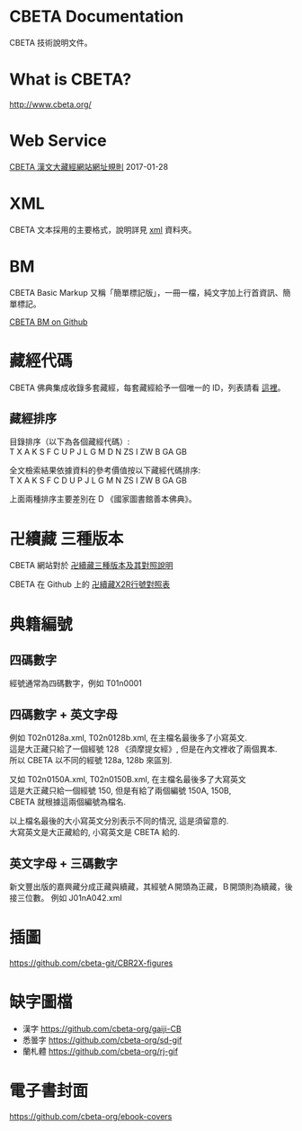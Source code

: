 # CBETA Documentation

CBETA 技術說明文件。

# What is CBETA?

http://www.cbeta.org/

# Web Service

[CBETA 漢文大藏經網站網址規則](http://tripitaka.cbeta.org/url_rules) 2017-01-28

# XML

CBETA 文本採用的主要格式，說明詳見 [xml](xml) 資料夾。

# BM

CBETA Basic Markup 又稱「簡單標記版」，一冊一檔，純文字加上行首資訊、簡單標記。

[CBETA BM on Github](https://github.com/mahawu/BM_u8)

# 藏經代碼

CBETA 佛典集成收錄多套藏經，每套藏經給予一個唯一的 ID，列表請看 [這裡](http://www.cbeta.org/format/id.php)。

## 藏經排序

目錄排序（以下為各個藏經代碼）:  
T X A K S F C U P J L G M D N ZS I ZW B GA GB

全文檢索結果依據資料的參考價值按以下藏經代碼排序:  
T X A K S F C D U P J L G M N ZS I ZW B GA GB

上面兩種排序主要差別在 D 《國家圖書館善本佛典》。

# 卍續藏 三種版本

CBETA 網站對於 [卍續藏三種版本及其對照說明](http://www.cbeta.org/data-format/zrx.htm#zrx)

CBETA 在 Github 上的 [卍續藏X2R行號對照表](https://github.com/cbeta-git/cbwork-common-X2R)

# 典籍編號

## 四碼數字

經號通常為四碼數字，例如 T01n0001

## 四碼數字 + 英文字母

例如 T02n0128a.xml, T02n0128b.xml, 在主檔名最後多了小寫英文.  
這是大正藏只給了一個經號 128 《須摩提女經》, 但是在內文裡收了兩個異本.  
所以 CBETA 以不同的經號 128a, 128b 來區別.

又如 T02n0150A.xml, T02n0150B.xml, 在主檔名最後多了大寫英文  
這是大正藏只給一個經號 150, 但是有給了兩個編號 150A, 150B,  
CBETA 就根據這兩個編號為檔名.

以上檔名最後的大小寫英文分別表示不同的情況, 這是須留意的.  
大寫英文是大正藏給的, 小寫英文是 CBETA 給的.

## 英文字母 + 三碼數字

新文豐出版的嘉興藏分成正藏與續藏，其經號Ａ開頭為正藏，Ｂ開頭則為續藏，後接三位數。
例如 J01nA042.xml

# 插圖

https://github.com/cbeta-git/CBR2X-figures

# 缺字圖檔

* 漢字 https://github.com/cbeta-org/gaiji-CB
* 悉曇字 https://github.com/cbeta-org/sd-gif
* 蘭札體 https://github.com/cbeta-org/rj-gif

# 電子書封面

https://github.com/cbeta-org/ebook-covers
